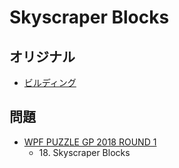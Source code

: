 # Skyscraper Blocks

## オリジナル
- [ビルディング](skyscrapers.md)

## 問題
- [WPF PUZZLE GP 2018 ROUND 1](../questions/wpfpgp2018-1.md)
	- 18\. Skyscraper Blocks
